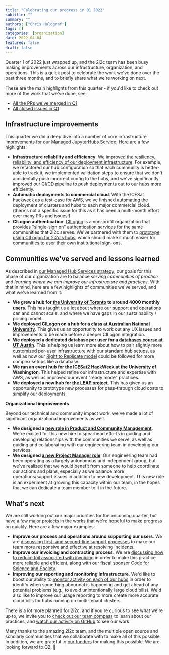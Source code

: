```yaml
---
title: "Celebrating our progress in Q1 2022"
subtitle: ""
summary: ""
authors: ["Chris Holdgraf"]
tags: []
categories: [organization]
date: 2022-04-04
featured: false
draft: false
---
```


Quarter 1 of 2022 just wrapped up, and the 2i2c team has been busy making improvements across our infrastructure, organization, and operations.
This is a quick post to celebrate the work we've done over the past three months, and to briefly share what we're working on next.

These are the main highlights from this quarter - if you'd like to check out more of the work that we've done, see:

- [All the PRs we've merged in Q1](https://github.com/pulls?q=is%3Apr+merged%3A%3E2022-01-01+org%3A2i2c-org+archived%3Afalse+sort%3Aupdated-desc+)
- [All closed issues in Q1](https://github.com/issues?page=4&q=is%3Aissue+closed%3A%3E2022-01-01+org%3A2i2c-org+sort%3Aupdated-desc)


## Infrastructure improvements

This quarter we did a deep dive into a number of core infrastructure improvements for our [Managed JupyterHubs Service](https://2i2c.org/service/).
Here are a few highlights:

- **Infrastructure reliability and efficiency**. We [improved the resiliency, reliability, and efficiency of our deployment infrastructure](https://github.com/2i2c-org/infrastructure/issues/879). For example, we refactored our hub configuration so that each community is better-able to track it, we implemented validation steps to ensure that we don't accidentally push incorrect config to the hubs, and we've significantly improved our CI/CD pipeline to push deployments out to our hubs more efficiently.
- **Automatic deployments to commercial cloud**. With the ICESat hackweek as a test-case for AWS, we've finished automating the deployment of clusters and hubs to each major commercial cloud. (there's not a specific issue for this as it has been a multi-month effort over many PRs and issues!)
- **CILogon authentication**. [CILogon](https://cilogon.org/) is a non-profit organization that provides "single-sign on" authentication services for the same communities that 2i2c serves. We've partnered with them to [prototype using CILogon for 2i2c's hubs](https://github.com/2i2c-org/infrastructure/pull/1089), which should make it much easier for communities to user their own institutional sign-ons.

## Communities we've served and lessons learned

As described in [our Managed Hub Services strategy](https://compass.2i2c.org/organization/strategy.html), our goals for this phase of our organization are to balance _serving communities of practice_ and _learning where we can improve our infrastructure and practices_.
With that in mind, here are a few highlights of communities we've served, and what we've learned from it:

- **We grew a hub for [the University of Toronto](https://jupyter.utoronto.ca/) to around 4000 monthly users**. This has taught us a lot about where our support and operations can and cannot scale, and where we have gaps in our sustainability / pricing model.
- **We deployed CILogon on a hub for [a class at Australian National University](https://anu.pilot.2i2c.cloud/)**. This gives us an opportunity to work out any UX issues and improvements to be made before a deeper CILogon integration.
- **We deployed a dedicated database per user for [a databases course at UT Austin](https://utexas.pilot.2i2c.cloud/)**. This is helping us learn more about how to pair slightly more customized per-user infrastructure with our standard hub setups, as well as how our [Right to Replicate model](https://2i2c.org/right-to-replicate) could be followed for more complex setups like a database.
- **We ran an event hub for [the ICESat2 HackWeek](https://twitter.com/scotty_h_q/status/1508557909751320577) at the University of Washington**. This helped refine our infrastructure and expertise with AWS, as well as improved our event "ready mode" practices.
- **We deployed a new hub for [the LEAP project](https://leap-stc.github.io/intro.html)**. This has given us an opportunity to prototype new processes for pass-through cloud costs to simplify our deployments.

**Organizational improvements**

Beyond our technical and community impact work, we've made a lot of significant organizational improvements as well.

- **We designed a [new role in Product and Community Management](https://2i2c.org/blog/2022/job-product-community-lead/)**. We're excited for this new hire to spearhead efforts in guiding and developing relationships with the communities we serve, as well as guiding and collaborating with our engineering team in developing our services. 
- **We designed [a new Project Manager role](https://github.com/2i2c-org/team-compass/issues/382)**. Our engineering team had been operating as a largely autonomous and independent group, but we've realized that we would benefit from someone to help coordinate our actions and plans, especially as we balance more operations/support issues in addition to new development. This new role is an experiment at growing this capacity within our team, in the hopes that we can dedicate a team member to it in the future.

## What's next

We are still working out our major priorities for the oncoming quarter, but have a few major projects in the works that we're hopeful to make progress on quickly.
Here are a few major examples:

- **Improve our process and operations around supporting our users**. We are [discussing first- and second-line support processes](https://github.com/2i2c-org/infrastructure/issues/1068) to make our team more responsive and effective at resolving incidents.
- **Improve our invoicing and contracting process**. We are [discussing how to reduce toil associated with invoicing](https://github.com/2i2c-org/team-compass/issues/355) in order to make this practice more reliable and efficient, along with our fiscal sponsor [Code for Science and Society](https://codeforscience.org).
- **Improving our reporting and monitoring infrastructure**. We'd like to boost our ability to [monitor activity on each of our hubs](https://github.com/2i2c-org/infrastructure/issues/328) in order to identify when something abnormal is happening and get ahead of any potential problems (e.g., to avoid unintentionally large cloud bills). We'd also like to improve our usage reporting to more create more accurate cloud bills for hubs running on multi-tenant clusters.

There is a lot more planned for 2i2c, and if you're curious to see what we're up to, we invite you to [check out our team compass](https://compass.2i2c.org) to learn about our practices, and [watch our activity on GitHub](https://github.com/2i2c-org/) to see our work.

Many thanks to the amazing 2i2c team, and the multiple open source and scholarly communities that we collaborate with to make all of this possible. In addition, we are grateful to [our funders](/organization/funding.md) for making this possible. We are looking forward to Q2! 🎉

